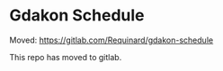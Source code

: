 # Gdakon Schedule

Moved: https://gitlab.com/Requinard/gdakon-schedule

This repo has moved to gitlab. 
